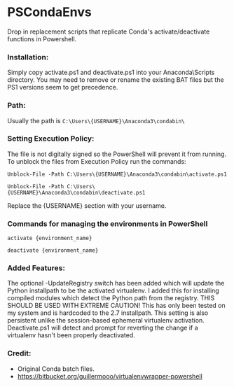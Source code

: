 PSCondaEnvs
===========

Drop in replacement scripts that replicate Conda's activate/deactivate functions in Powershell.

### Installation:
Simply copy activate.ps1 and deactivate.ps1 into your Anaconda\Scripts directory.  You may need to remove or rename the existing BAT files but the PS1 versions seem to get precedence.

### Path:
Usually the path is `C:\Users\{USERNAME}\Anaconda3\condabin\`

### Setting Execution Policy:
The file is not digitally signed so the PowerShell will prevent it from running. To unblock the files from Execution Policy run the commands:

`Unblock-File -Path C:\Users\{USERNAME}\Anaconda3\condabin\activate.ps1`

`Unblock-File -Path C:\Users\{USERNAME}\Anaconda3\condabin\deactivate.ps1`

Replace the {USERNAME} section with your username.

### Commands for managing the environments in PowerShell
`activate {environment_name}`

`deactivate {environment_name}`

### Added Features:
The optional -UpdateRegistry switch has been added which will update the Python installpath to be the activated virtualenv.  I added this for installing compiled modules which detect the Python path from the registry.
THIS SHOULD BE USED WITH EXTREME CAUTION!  This has only been tested on my system and is hardcoded to the 2.7 installpath.  This setting is also persistent unlike the session-based ephemeral virtualenv activation.  Deactivate.ps1 will detect and prompt for reverting the change if a virtualenv hasn't been properly deactivated.

### Credit:
* Original Conda batch files.
* https://bitbucket.org/guillermooo/virtualenvwrapper-powershell
